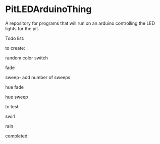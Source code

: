 # PitLEDArduinoThing
A repository for programs that will run on an arduino controlling the LED lights for the pit.


Todo list:

to create:

random color switch

fade 

sweep- add number of sweeps

hue fade

hue sweep

to test:

swirl

rain

completed:

